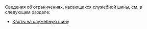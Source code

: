 Сведения об ограничениях, касающихся служебной шины, см. в следующем разделе:

-   [Квоты на служебную шину][Квоты на служебную шину]

  [Квоты на служебную шину]: http://msdn.microsoft.com/ru-ru/library/azure/ee732538.aspx
